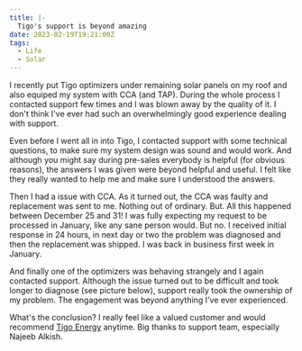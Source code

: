 ```yaml
---
title: |-
  Tigo's support is beyond amazing
date: 2023-02-19T19:21:00Z
tags:
  - Life
  - Solar
---
```

I recently put Tigo optimizers under remaining solar panels on my roof and also equiped my system with CCA (and TAP). During the whole process I contacted support few times and I was blown away by the quality of it. I don't think I've ever had such an overwhelmingly good experience dealing with support.

<!-- excerpt -->

Even before I went all in into Tigo, I contacted support with some technical questions, to make sure my system design was sound and would work. And although you might say during pre-sales everybody is helpful (for obvious reasons), the answers I was given were beyond helpful and useful. I felt like they really wanted to help me and make sure I understood the answers.

Then I had a issue with CCA. As it turned out, the CCA was faulty and replacement was sent to me. Nothing out of ordinary. But. All this happened between December 25 and 31! I was fully expecting my request to be processed in January, like any sane person would. But no. I received initial response in 24 hours, in next day or two the problem was diagnosed and then the replacement was shipped. I was back in business first week in January.

And finally one of the optimizers was behaving strangely and I again contacted support. Although the issue turned out to be difficult and took longer to diagnose (see picture below), support really took the ownership of my problem. The engagement was beyond anything I've ever experienced.

What's the conclusion? I really feel like a valued customer and would recommend [Tigo Energy][1] anytime. Big thanks to support team, especially Najeeb Alkish.

[1]: https://www.tigoenergy.com/
